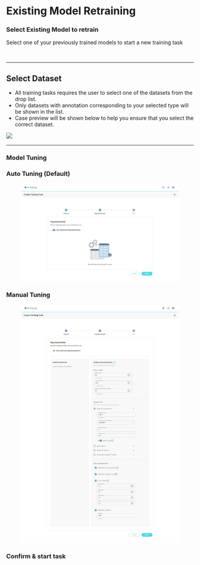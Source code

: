 # Existing Model Retraining

#### &#x20;<a href="#existing-model-retraining" id="existing-model-retraining"></a>

### Select Existing Model to retrain

Select one of your previously trained models to start a new training task

<figure><img src="https://console.deepq.ai/docs/console/.gitbook/assets/con-4-1-3-2.3.png" alt=""><figcaption></figcaption></figure>

***

## Select Dataset <a href="#411-select-dataset" id="411-select-dataset"></a>

* All training tasks requires the user to select one of the datasets from the drop list.
* Only datasets with annotation corresponding to your selected type will be shown in the list.
* Case preview will be shown below to help you ensure that you select the correct dataset.

![](https://console.deepq.ai/docs/console/.gitbook/assets/con-4-1-1-1.png)

***

### Model Tuning

### Auto Tuning (Default)

<figure><img src="../../../.gitbook/assets/AITraining_Specialized_Tuning_Auto.png" alt=""><figcaption></figcaption></figure>

### Manual Tuning

<figure><img src="../../../.gitbook/assets/AITraining_Specialized_Tuning_Manual.png" alt=""><figcaption></figcaption></figure>

### Confirm & start task
